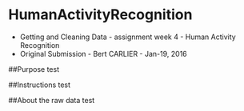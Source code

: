 # HumanActivityRecognition
* Getting and Cleaning Data - assignment week 4 - Human Activity Recognition
* Original Submission - Bert CARLIER - Jan-19, 2016

##Purpose
test

##Instructions
test

##About the raw data
test
